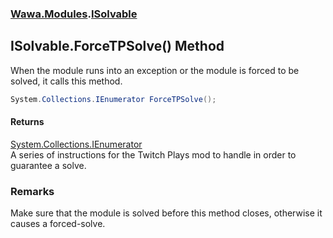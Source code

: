### [Wawa.Modules](Wawa.Modules.md 'Wawa.Modules').[ISolvable](ISolvable.md 'Wawa.Modules.ISolvable')

## ISolvable.ForceTPSolve() Method

When the module runs into an exception or the module is forced to be solved, it calls this method.

```csharp
System.Collections.IEnumerator ForceTPSolve();
```

#### Returns
[System.Collections.IEnumerator](https://docs.microsoft.com/en-us/dotnet/api/System.Collections.IEnumerator 'System.Collections.IEnumerator')  
A series of instructions for the Twitch Plays mod to handle in order to guarantee a solve.

### Remarks
  
Make sure that the module is solved before this method closes, otherwise it causes a forced-solve.